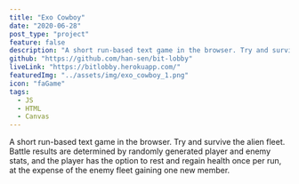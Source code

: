```yaml
---
title: "Exo Cowboy"
date: "2020-06-28"
post_type: "project"
feature: false
description: "A short run-based text game in the browser. Try and survive the alien fleet."
github: "https://github.com/han-sen/bit-lobby"
liveLink: "https://bitlobby.herokuapp.com/"
featuredImg: "../assets/img/exo_cowboy_1.png"
icon: "faGame"
tags:
  - JS
  - HTML
  - Canvas
---
```


A short run-based text game in the browser. Try and survive the alien fleet. Battle results are determined by randomly generated player and enemy stats, and the player has the option to rest and regain health once per run, at the expense of the enemy fleet gaining one new member.
